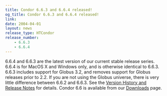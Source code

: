 ```yaml
---
title: Condor 6.6.3 and 6.6.4 released!
og_title: Condor 6.6.3 and 6.6.4 released!
link: 
date: 2004-04-01
layout: news
release_type: HTCondor
release_number: 
    - 6.6.3
    - 6.6.4
---
```


6.6.4 and 6.6.3 are the latest version of our current stable release series. 6.6.4 is for MacOS X and Windows only, and is otherwise identical to 6.6.3.  6.6.3 includes support for Globus 3.2, and removes support for Globus releases prior to 2.2.  If you are not using  the Globus universe, there is very little difference between 6.6.2 and 6.6.3. See the <a href="manual/latest-stable/9_Version_History.html"> Version History and Release Notes</a> for details. Condor 6.6 is available from our <a href="downloads/">Downloads</a> page.
